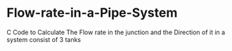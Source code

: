 # Flow-rate-in-a-Pipe-System
C Code to Calculate The Flow rate  in the junction and the Direction of it in  a system consist of  3 tanks
